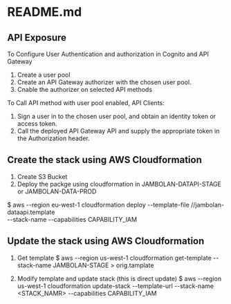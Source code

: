# README.md

## API Exposure

To Configure User Authentication and authorization in Cognito and API Gateway
1.  Create a user pool
2.  Create an API Gateway authorizer with the chosen user pool. 
3.  Cnable the authorizer on selected API methods


To Call API method with user pool enabled, API Clients:

1.  Sign a user in to the chosen user pool, and obtain an identity token or access token. 
2.  Call the deployed API Gateway API and supply the appropriate token in the Authorization header. 

## Create the stack using AWS Cloudformation   
1.  Create S3 Bucket
2.  Deploy the packge using cloudformation in JAMBOLAN-DATAPI-STAGE or JAMBOLAN-DATA-PROD

$ aws --region eu-west-1 cloudformation deploy 
		--template-file /<path>/jambolan-dataapi.template \
		--stack-name <YOUR STACK NAME> --capabilities CAPABILITY_IAM


## Update the stack using AWS Cloudformation

1. Get template
$ aws --region us-west-1 cloudformation get-template --stack-name JAMBOLAN-STAGE > orig.tamplate

2. Modify template and update stack (this is direct update)
$ aws --region us-west-1 cloudformation update-stack --template-url <S3 URL for template>  --stack-name <STACK_NAMR> --capabilities CAPABILITY_IAM